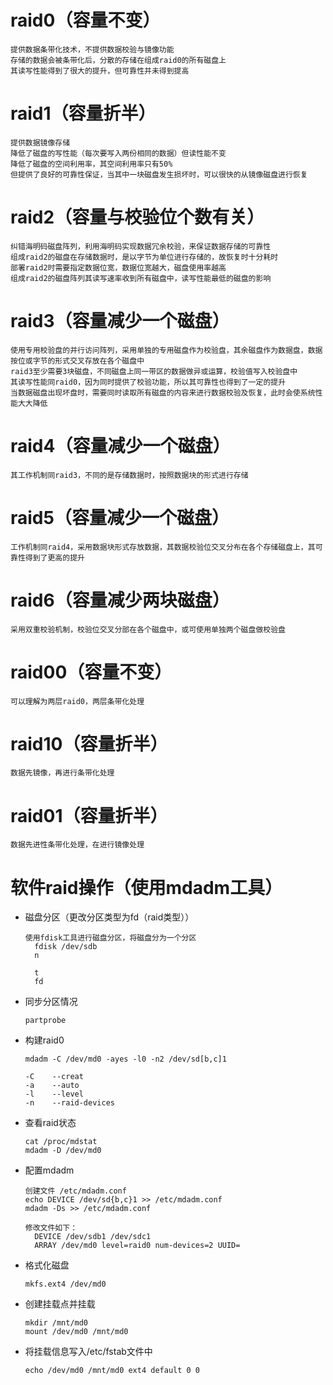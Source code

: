# raid0（容量不变）

```
提供数据条带化技术，不提供数据校验与镜像功能
存储的数据会被条带化后，分散的存储在组成raid0的所有磁盘上
其读写性能得到了很大的提升，但可靠性并未得到提高
```

# raid1（容量折半）

```
提供数据镜像存储
降低了磁盘的写性能（每次要写入两份相同的数据）但读性能不变
降低了磁盘的空间利用率，其空间利用率只有50%
但提供了良好的可靠性保证，当其中一块磁盘发生损坏时，可以很快的从镜像磁盘进行恢复
```

# raid2（容量与校验位个数有关）

```
纠错海明码磁盘阵列，利用海明码实现数据冗余校验，来保证数据存储的可靠性
组成raid2的磁盘在存储数据时，是以字节为单位进行存储的，故恢复时十分耗时
部署raid2时需要指定数据位宽，数据位宽越大，磁盘使用率越高
组成raid2的磁盘阵列其读写速率收到所有磁盘中，读写性能最低的磁盘的影响
```

# raid3（容量减少一个磁盘）

```
使用专用校验盘的并行访问阵列，采用单独的专用磁盘作为校验盘，其余磁盘作为数据盘，数据按位或字节的形式交叉存放在各个磁盘中
raid3至少需要3块磁盘，不同磁盘上同一带区的数据做异或运算，校验值写入校验盘中
其读写性能同raid0，因为同时提供了校验功能，所以其可靠性也得到了一定的提升
当数据磁盘出现坏盘时，需要同时读取所有磁盘的内容来进行数据校验及恢复，此时会使系统性能大大降低
```

# raid4（容量减少一个磁盘）

```
其工作机制同raid3，不同的是存储数据时，按照数据块的形式进行存储
```

# raid5（容量减少一个磁盘）

```
工作机制同raid4，采用数据块形式存放数据，其数据校验位交叉分布在各个存储磁盘上，其可靠性得到了更高的提升
```

# raid6（容量减少两块磁盘）

```
采用双重校验机制，校验位交叉分部在各个磁盘中，或可使用单独两个磁盘做校验盘
```

# raid00（容量不变）

```
可以理解为两层raid0，两层条带化处理
```

# raid10（容量折半）

```
数据先镜像，再进行条带化处理
```

# raid01（容量折半）

```
数据先进性条带化处理，在进行镜像处理
```

# 软件raid操作（使用mdadm工具）

- 磁盘分区（更改分区类型为fd（raid类型））

  ```
  使用fdisk工具进行磁盘分区，将磁盘分为一个分区
  	fdisk /dev/sdb
  	n
  	
  	t
  	fd
  ```

- 同步分区情况

  ```
  partprobe
  ```

- 构建raid0

  ```
  mdadm -C /dev/md0 -ayes -l0 -n2 /dev/sd[b,c]1
  
  -C	--creat
  -a	--auto
  -l	--level
  -n	--raid-devices
  ```

- 查看raid状态

  ```
  cat /proc/mdstat
  mdadm -D /dev/md0
  ```

- 配置mdadm

  ```
  创建文件 /etc/mdadm.conf
  echo DEVICE /dev/sd{b,c}1 >> /etc/mdadm.conf
  mdadm -Ds >> /etc/mdadm.conf
  
  修改文件如下：
  	DEVICE /dev/sdb1 /dev/sdc1
  	ARRAY /dev/md0 level=raid0 num-devices=2 UUID=
  ```

- 格式化磁盘

  ```
  mkfs.ext4 /dev/md0
  ```

- 创建挂载点并挂载

  ```
  mkdir /mnt/md0
  mount /dev/md0 /mnt/md0
  ```

- 将挂载信息写入/etc/fstab文件中

  ```
  echo /dev/md0 /mnt/md0 ext4 default 0 0
  ```

  

